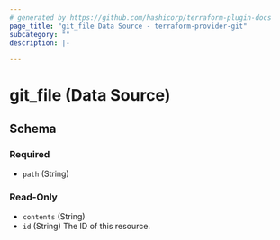 ```yaml
---
# generated by https://github.com/hashicorp/terraform-plugin-docs
page_title: "git_file Data Source - terraform-provider-git"
subcategory: ""
description: |-
  
---
```


# git_file (Data Source)





<!-- schema generated by tfplugindocs -->
## Schema

### Required

- `path` (String)

### Read-Only

- `contents` (String)
- `id` (String) The ID of this resource.


